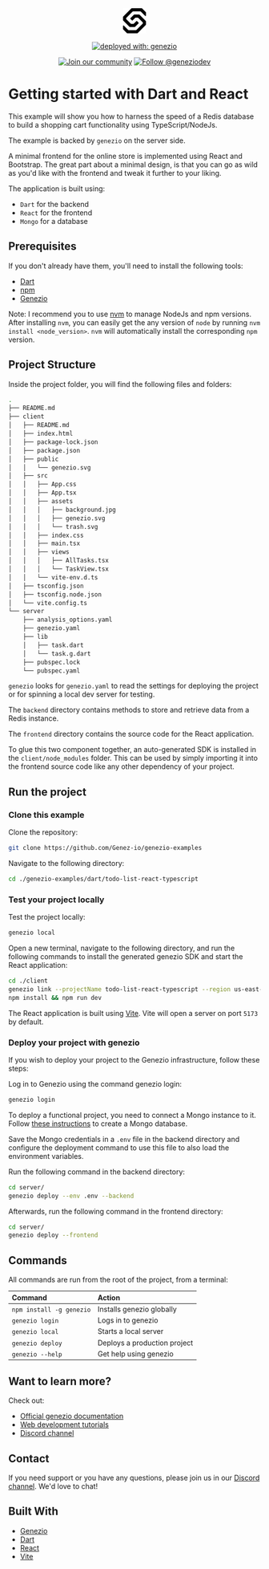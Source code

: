 <div align="center"> <a href="https://genez.io/">

<picture>
  <source media="(prefers-color-scheme: dark)" srcset="https://github.com/genez-io/graphics/raw/HEAD/svg/Icon_Genezio_White.svg">
  <source media="(prefers-color-scheme: light)" srcset="https://github.com/genez-io/graphics/raw/HEAD/svg/Icon_Genezio_Black.svg">
  <img alt="genezio logo" src="https://github.com/genez-io/graphics/raw/HEAD/svg/Icon_Genezio_Black.svg" style="max-height: 50px;">
</picture>

</div>

<div align="center">

[![deployed with: genezio](https://img.shields.io/badge/deployed_with-genezio-6742c1.svg?labelColor=62C353&style=flat)](https://github.com/genez-io/genezio)

[![Join our community](https://img.shields.io/discord/1024296197575422022?style=social&label=Join%20our%20community%20&logo=discord&labelColor=6A7EC2)](https://discord.gg/uc9H5YKjXv)
[![Follow @geneziodev](https://img.shields.io/twitter/url/https/twitter.com/geneziodev.svg?style=social&label=Follow%20%40geneziodev)](https://twitter.com/geneziodev)

</div>

# Getting started with Dart and React

This example will show you how to harness the speed of a Redis database to build a shopping cart functionality using TypeScript/NodeJs.

The example is backed by `genezio` on the server side.

A minimal frontend for the online store is implemented using React and Bootstrap.
The great part about a minimal design, is that you can go as wild as you'd like with the frontend and tweak it further to your liking.

The application is built using:
 * `Dart` for the backend
 * `React` for the frontend
 * `Mongo` for a database

## Prerequisites

If you don't already have them, you'll need to install the following tools:
- [Dart](https://dart.dev/get-dart)
- [npm](https://docs.npmjs.com/downloading-and-installing-node-js-and-npm)
- [Genezio](https://genez.io)

Note: I recommend you to use [nvm](https://github.com/nvm-sh/nvm#installing-and-updating) to manage NodeJs and npm versions.
After installing `nvm`, you can easily get the any version of `node` by running `nvm install <node_version>`.
`nvm` will automatically install the corresponding `npm` version.

## Project Structure

Inside the project folder, you will find the following files and folders:

```bash
.
├── README.md
├── client
│   ├── README.md
│   ├── index.html
│   ├── package-lock.json
│   ├── package.json
│   ├── public
│   │   └── genezio.svg
│   ├── src
│   │   ├── App.css
│   │   ├── App.tsx
│   │   ├── assets
│   │   │   ├── background.jpg
│   │   │   ├── genezio.svg
│   │   │   └── trash.svg
│   │   ├── index.css
│   │   ├── main.tsx
│   │   ├── views
│   │   │   ├── AllTasks.tsx
│   │   │   └── TaskView.tsx
│   │   └── vite-env.d.ts
│   ├── tsconfig.json
│   ├── tsconfig.node.json
│   └── vite.config.ts
└── server
    ├── analysis_options.yaml
    ├── genezio.yaml
    ├── lib
    │   ├── task.dart
    │   └── task.g.dart
    ├── pubspec.lock
    └── pubspec.yaml
```

`genezio` looks for `genezio.yaml` to read the settings for deploying the project or for spinning a local dev server for testing.

The `backend` directory contains methods to store and retrieve data from a Redis instance.

The `frontend` directory contains the source code for the React application.

To glue this two component together, an auto-generated SDK is installed in the `client/node_modules` folder.
This can be used by simply importing it into the frontend source code like any other dependency of your project.


## Run the project

### Clone this example

Clone the repository:
```bash
git clone https://github.com/Genez-io/genezio-examples
```

Navigate to the following directory:
```bash
cd ./genezio-examples/dart/todo-list-react-typescript
```

### Test your project locally

Test the project locally:
```bash
genezio local
```

Open a new terminal, navigate to the following directory, and run the following commands to install the generated genezio SDK and start the React application:
```bash
cd ./client
genezio link --projectName todo-list-react-typescript --region us-east-1
npm install && npm run dev
```

The React application is built using [Vite](https://vitejs.dev/). Vite will open a server on port `5173` by default.

### Deploy your project with genezio

If you wish to deploy your project to the Genezio infrastructure, follow these steps:

Log in to Genezio using the command genezio login:
```bash
genezio login
```

To deploy a functional project, you need to connect a Mongo instance to it. Follow [these instructions](https://genez.io/blog/how-to-add-a-mongodb-to-your-genezio-project/) to create a Mongo database.

Save the Mongo credentials in a `.env` file in the backend directory and configure the deployment command to use this file to also load the environment variables.

Run the following command in the backend directory:
```bash
cd server/
genezio deploy --env .env --backend
```

Afterwards, run the following command in the frontend directory:
```bash
cd server/
genezio deploy --frontend
```

## Commands

All commands are run from the root of the project, from a terminal:

| Command                   | Action                                           |
| :------------------------ | :----------------------------------------------- |
| `npm install -g genezio`  | Installs genezio globally                        |
| `genezio login`           | Logs in to genezio                               |
| `genezio local`           | Starts a local server                            |
| `genezio deploy`          | Deploys a production project                     |
| `genezio --help`          | Get help using genezio                           |


## Want to learn more?

Check out:
- [Official genezio documentation](https://genez.io/docs)
- [Web development tutorials](https://genez.io/blog)
- [Discord channel](https://discord.gg/uc9H5YKjXv)

## Contact

If you need support or you have any questions, please join us in our [Discord channel](https://discord.gg/uc9H5YKjXv). We'd love to chat!

## Built With
- [Genezio](https://genez.io/)
- [Dart](https://dart.dev/)
- [React](https://reactjs.org/)
- [Vite](https://vitejs.dev/)
